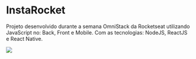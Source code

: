 # InstaRocket

Projeto desenvolvido durante a semana OmniStack da Rocketseat utilizando JavaScript no: Back, Front e Mobile. Com as tecnologias: NodeJS, ReactJS e React Native.

<img src="/media/Gustavo/Cursos/Rocktseat/ProjetoFinalizado.png">
